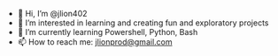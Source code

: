 - 👋 Hi, I’m @jlion402
- 👀 I’m interested in learning and creating fun and exploratory projects
- 🌱 I’m currently learning Powershell, Python, Bash
- 📫 How to reach me: jlionprod@gmail.com

<!---
jlion402/jlion402 is a ✨ special ✨ repository because its `README.md` (this file) appears on your GitHub profile.
You can click the Preview link to take a look at your changes.
--->
